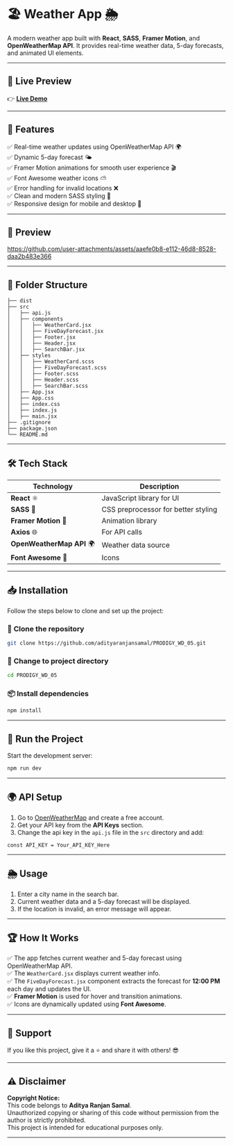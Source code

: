 
# 🏖️ **Weather App** 🌦️  
A modern weather app built with **React**, **SASS**, **Framer Motion**, and **OpenWeatherMap API**. It provides real-time weather data, 5-day forecasts, and animated UI elements.  

---

## 🚀 **Live Preview**  
👉 [**Live Demo**](https://adityarnsamal-celestia-weather.netlify.app/)  

---

## 🎯 **Features**  
✅ Real-time weather updates using OpenWeatherMap API 🌍  
✅ Dynamic 5-day forecast 🌤️  
✅ Framer Motion animations for smooth user experience 🎬  
✅ Font Awesome weather icons ⛅  
✅ Error handling for invalid locations ❌  
✅ Clean and modern SASS styling 🎨  
✅ Responsive design for mobile and desktop 📱  

---

## 📸 **Preview**  

 

https://github.com/user-attachments/assets/aaefe0b8-e112-46d8-8528-daa2b483e366



---

## 📂 **Folder Structure**  
```
├── dist
├── src
│   ├── api.js
│   ├── components
│   │   ├── WeatherCard.jsx
│   │   ├── FiveDayForecast.jsx
│   │   ├── Footer.jsx
│   │   ├── Header.jsx
│   │   ├── SearchBar.jsx
│   ├── styles
│   │   ├── WeatherCard.scss
│   │   ├── FiveDayForecast.scss
│   │   ├── Footer.scss
│   │   ├── Header.scss
│   │   ├── SearchBar.scss
│   ├── App.jsx
│   ├── App.css
│   ├── index.css
│   ├── index.js
│   ├── main.jsx
├── .gitignore
├── package.json
└── README.md
```

---

## 🛠️ **Tech Stack**  
| Technology | Description |
|------------|-------------|
| **React** ⚛️ | JavaScript library for UI |
| **SASS** 🎨 | CSS preprocessor for better styling |
| **Framer Motion** 🏃 | Animation library |
| **Axios** 🌐 | For API calls |
| **OpenWeatherMap API** 🌍 | Weather data source |
| **Font Awesome** 🎯 | Icons |

---

## 📥 **Installation**  
Follow the steps below to clone and set up the project:

### 🚀 **Clone the repository**  
```bash
git clone https://github.com/adityaranjansamal/PRODIGY_WD_05.git
```

### 📂 **Change to project directory**  
```bash
cd PRODIGY_WD_05
```

### 📦 **Install dependencies**  
```bash
npm install
```

---

## 🚀 **Run the Project**  
Start the development server:  
```bash
npm run dev
```

---

## 🌍 **API Setup**  
1. Go to [OpenWeatherMap](https://openweathermap.org/) and create a free account.  
2. Get your API key from the **API Keys** section.  
3. Change the api key in the `api.js` file in the `src` directory and add:  

```
const API_KEY = Your_API_KEY_Here
```

---

## 🌦️ **Usage**  
1. Enter a city name in the search bar.  
2. Current weather data and a 5-day forecast will be displayed.  
3. If the location is invalid, an error message will appear.  

---

## 🏆 **How It Works**  
✅ The app fetches current weather and 5-day forecast using OpenWeatherMap API.  
✅ The `WeatherCard.jsx` displays current weather info.  
✅ The `FiveDayForecast.jsx` component extracts the forecast for **12:00 PM** each day and updates the UI.  
✅ **Framer Motion** is used for hover and transition animations.  
✅ Icons are dynamically updated using **Font Awesome**.  

---

## 💖 **Support**  
If you like this project, give it a ⭐ and share it with others! 😎  

---

## ⚠️ **Disclaimer**

**Copyright Notice:**<br>
This code belongs to **Aditya Ranjan Samal**.<br>
Unauthorized copying or sharing of this code without permission from the author is strictly prohibited.<br>
This project is intended for educational purposes only.

---
